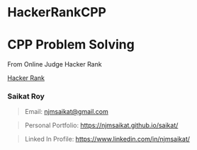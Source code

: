 # HackerRankCPP
<h1>CPP Problem Solving</h1
  <h2>From Online Judge Hacker Rank</h2>
  
  <a href="https://www.hackerrank.com/" target="_blank">Hacker Rank</a>
  
  

  ### Saikat Roy

> Email: njmsaikat@gmail.com

> Personal Portfolio: https://njmsaikat.github.io/saikat/

> Linked In Profile: https://www.linkedin.com/in/njmsaikat/
